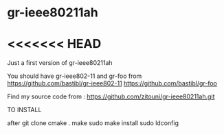 # gr-ieee80211ah
<<<<<<< HEAD
=======
Just a first version of gr-ieee80211ah

You should have gr-ieee802-11 and gr-foo from 
https://github.com/bastibl/gr-ieee802-11 
https://github.com/bastibl/gr-foo

Find my source code from : 
https://github.com/zitouni/gr-ieee80211ah.git

TO INSTALL 

after git clone 
cmake .
make 
sudo make install 
sudo ldconfig



